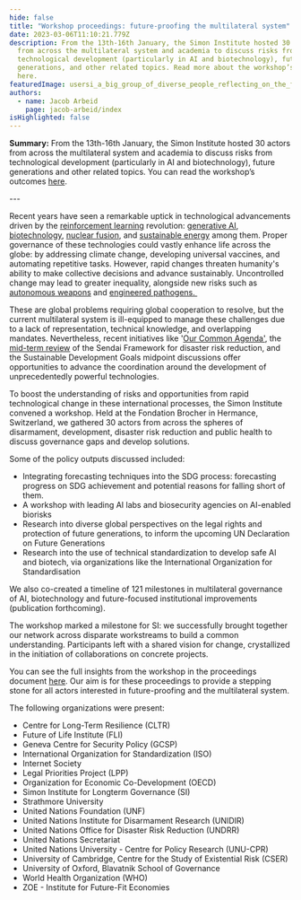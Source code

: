 ```yaml
---
hide: false
title: "Workshop proceedings: future-proofing the multilateral system"
date: 2023-03-06T11:10:21.779Z
description: From the 13th-16th January, the Simon Institute hosted 30 actors
  from across the multilateral system and academia to discuss risks from
  technological development (particularly in AI and biotechnology), future
  generations, and other related topics. Read more about the workshop’s outcomes
  here.
featuredImage: usersi_a_big_group_of_diverse_people_reflecting_on_the_future_o_79b4ef39-5ce1-48d2-9b5d-8e16fa06d4a3.png
authors:
  - name: Jacob Arbeid
    page: jacob-arbeid/index
isHighlighted: false
---
```

**Summary:** From the 13th-16th January, the Simon Institute hosted 30 actors from across the multilateral system and academia to discuss risks from technological development (particularly in AI and biotechnology), future generations and other related topics. You can read the workshop’s outcomes [here](https://drive.google.com/file/d/1T8DsNQJEFYLQB-OYc3A_ftvccPfxKAJB/view?usp=sharing).

\---

Recent years have seen a remarkable uptick in technological advancements driven by the [reinforcement learning](https://en.wikipedia.org/wiki/Reinforcement_learning) revolution: [generative AI](https://chat.openai.com), [biotechnology](https://www.sciencedirect.com/science/article/abs/pii/S1359644622004032), [nuclear fusion](https://meetings.aps.org/Meeting/DPP22/Session/JO05.6), and [sustainable energy](https://www.ifc.org/wps/wcm/connect/bd3a196d-a88f-45af-bbc6-e0b00790fba8/EMCompass_Note_81-05-web.pdf?MOD=AJPERES&CVID=n72pj5g) among them. Proper governance of these technologies could vastly enhance life across the globe: by addressing climate change, developing universal vaccines, and automating repetitive tasks. However, rapid changes threaten humanity's ability to make collective decisions and advance sustainably. Uncontrolled change may lead to greater inequality, alongside new risks such as [autonomous weapons](https://www.icrc.org/en/document/what-you-need-know-about-autonomous-weapons) and [engineered pathogens. ](https://www.gcsp.ch/publications/delay-detect-defend-preparing-future-which-thousands-can-release-new-pandemics)

These are global problems requiring global cooperation to resolve, but the current multilateral system is ill-equipped to manage these challenges due to a lack of representation, technical knowledge, and overlapping mandates. Nevertheless, recent initiatives like '[Our Common Agenda'](https://www.un.org/en/content/common-agenda-report/), the [mid-term review](https://sendaiframework-mtr.undrr.org) of the Sendai Framework for disaster risk reduction, and the Sustainable Development Goals midpoint discussions offer opportunities to advance the coordination around the development of unprecedentedly powerful technologies.

To boost the understanding of risks and opportunities from rapid technological change in these international processes, the Simon Institute convened a workshop. Held at the Fondation Brocher in Hermance, Switzerland, we gathered 30 actors from across the spheres of disarmament, development, disaster risk reduction and public health to discuss governance gaps and develop solutions. 

Some of the policy outputs discussed included: 

* Integrating forecasting techniques into the SDG process: forecasting progress on SDG achievement and potential reasons for falling short of them.
* A workshop with leading AI labs and biosecurity agencies on AI-enabled biorisks
* Research into diverse global perspectives on the legal rights and protection of future generations, to inform the upcoming UN Declaration on Future Generations
* Research into the use of technical standardization to develop safe AI and biotech, via organizations like the International Organization for Standardisation

We also co-created a timeline of 121 milestones in multilateral governance of AI, biotechnology and future-focused institutional improvements (publication forthcoming). 

The workshop marked a milestone for SI: we successfully brought together our network across disparate workstreams to build a common understanding. Participants left with a shared vision for change, crystallized in the initiation of collaborations on concrete projects. 

You can see the full insights from the workshop in the proceedings document [here](https://drive.google.com/file/d/1T8DsNQJEFYLQB-OYc3A_ftvccPfxKAJB/view?usp=sharing). Our aim is for these proceedings to provide a stepping stone for all actors interested in future-proofing and the multilateral system. 

The following organizations were present: 

* Centre for Long-Term Resilience (CLTR)
* Future of Life Institute (FLI)
* Geneva Centre for Security Policy (GCSP) 
* International Organization for Standardization (ISO)
* Internet Society
* Legal Priorities Project (LPP)
* Organization for Economic Co-Development (OECD) 
* Simon Institute for Longterm Governance (SI)
* Strathmore University 
* United Nations Foundation (UNF)
* United Nations Institute for Disarmament Research (UNIDIR)
* United Nations Office for Disaster Risk Reduction (UNDRR)
* United Nations Secretariat 
* United Nations University - Centre for Policy Research (UNU-CPR)
* University of Cambridge, Centre for the Study of Existential Risk (CSER)
* University of Oxford, Blavatnik School of Governance
* World Health Organization (WHO)
* ZOE - Institute for Future-Fit Economies